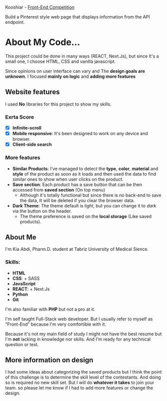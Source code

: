 Kooshiar - [Front-End Competition](https://github.com/kooshiar/competitions)

Build a Pinterest style web page that displays information from the API endpoint.

# About My Code...

This project could be done in many ways (REACT, Next.Js), but since It's a small one, I choose HTML, CSS and vanilla javascript.

Since opinions on user interface can vary and The **design goals are unknown**.
I focused **mainly on logic** and **adding more features**

## Website features

I used **No** libraries for this project to show my skills.

### Exrta Score

- [x] **Infinite-scroll**
- [x] **Mobile responsive**: It's been designed to work on any device and browser.
- [x] **Client-side search**

### More features

- **Similar Products**: I've managed to detect the **type**, **color**, **material** and **style** of the product as soon as it loads and then used the data to find similar ones to show when user clicks on the product.
- **Save section**: Each product has a save button that can be then accessed from **saved section** (On top menu)
  - Although it's totally functional but since there is no back-end to save the data, It will be deleted if you clear the browser data.
- **Dark Theme**: The theme default is _light_, but you can change it to _dark_ via the button on the header.
  - The theme preference is saved on the **local storage** (Like saved products).

## About Me

I'm Kia Abdi, Pharm.D. student at Tabriz University of Medical Sience.

### Skills:

- **HTML**
- **CSS**: + SASS
- **JavaScript**
- **REACT**: + Next.Js
- **Python**
- **Git**

I'm also familiar with **PHP** but not a pro at it.

I'm self taught Full-Stack web developer. But I usually refer to myself as "Front-End" because I'm very comfortible with it.

Because it's not my main field of study I might not have the best resume but I'm **not** lacking in knowledge nor skills. And I'm ready for any technical question or test.

## More information on design

I had some ideas about categorizing the saved products but I think the point of this challenge is to determine the skill level of the contestants. And doing so is required no new skill set. But I will do **whatever it takes** to join your team. so please let me know if I had to add more features or change the design.
